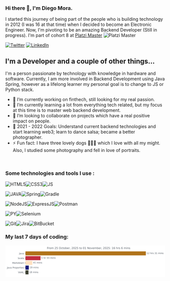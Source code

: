 ### Hi there 👋, I'm Diego Mora.

I started this journey of being part of the people who is building technology in 2012 (I was 16 at that time) when I decided to become an Electronic Engineer. Now, I'm pivoting to be an amazing Backend Developer (Still in progress). I'm part of cohort 8 at [Platzi Master](https://platzi.com/master/)
![Platzi Master](https://img.shields.io/badge/Platzi%20Master-C8-95ca3e)


[![Twitter](https://img.shields.io/badge/Twitter-1DA1F2?style=for-the-badge&logo=twitter&logoColor=white)](https://twitter.com/dmorav1)
[![LinkedIn](https://img.shields.io/badge/LinkedIn-0077B5?style=for-the-badge&logo=linkedin&logoColor=white)](https://www.linkedin.com/in/dmora1)
<!--[![Twitter](https://img.shields.io/badge/Twitter-1DA1F2?style=for-the-badge&logo=twitter&logoColor=white)](https://twitter.com/Diego_MoraVel)-->

## I'm a Developer and a couple of other things...

I'm a person passionate by technology with knowledge in hardware and software. Currently, I am more involved in Backend Development using Java Spring, however as a lifelong learner my personal goal is to change to JS or Python stack. 

- 🔭 I’m currently working on finthech, still looking for my real passion. 
- 🌱 I’m currently learning a lot from everything tech related, but my focus at this time is to master web backend development. 
- 👯 I’m looking to collaborate on projects which have a real positive impact on people. 
- 🥅 2021 - 2022 Goals: Understand current backend technologies and start learning web3; learn to dance salsa; became a better photographer. 
- ⚡ Fun fact: I have three lovely dogs 🐶🐶🐶 which I love with all my might. Also, I studied some photography and fell in love of portraits.

<br />

### Some technologies and tools I use :

![HTML5](https://img.shields.io/badge/HTML5-E34F26?style=for-the-badge&logo=html5&logoColor=white)![CSS3](https://img.shields.io/badge/CSS3-1572B6?style=for-the-badge&logo=css3&logoColor=white)![JS](https://img.shields.io/badge/JavaScript-323330?style=for-the-badge&logo=javascript&logoColor=F7DF1E)

![JAVA](https://img.shields.io/badge/Java-ED8B00?style=for-the-badge&logo=java&logoColor=white)![Spring](https://img.shields.io/badge/Spring-6DB33F?style=for-the-badge&logo=spring&logoColor=white)![Gradle](https://img.shields.io/badge/gradle-02303A?style=for-the-badge&logo=gradle&logoColor=white!)

![NodeJS](https://img.shields.io/badge/Node.js-339933?style=for-the-badge&logo=nodedotjs&logoColor=white)![ExpressJS](https://img.shields.io/badge/Express.js-000000?style=for-the-badge&logo=express&logoColor=white)![Postman](https://img.shields.io/badge/Postman-FF6C37?style=for-the-badge&logo=Postman&logoColor=white)

![PY](https://img.shields.io/badge/Python-3776AB?style=for-the-badge&logo=python&logoColor=white)![Selenium](https://img.shields.io/badge/Selenium-43B02A?style=for-the-badge&logo=Selenium&logoColor=white)



![Git](https://img.shields.io/badge/Git-F05032?style=for-the-badge&logo=git&logoColor=white)![Jira](https://img.shields.io/badge/Jira-0052CC?style=for-the-badge&logo=Jira&logoColor=white)![BitBucket](https://img.shields.io/badge/Bitbucket-0747a6?style=for-the-badge&logo=bitbucket&logoColor=white)

### My last 7 days of coding: 

<img src="https://github.com/dmorav1/dmorav1/blob/main/images/stat.svg" alt="my stats"/>
<!--
**difemove/difemove** is a ✨ _special_ ✨ repository because its `README.md` (this file) appears on your GitHub profile.

Here are some ideas to get you started:

- 🔭 I’m currently working on ...
- 🌱 I’m currently learning ...
- 👯 I’m looking to collaborate on ...
- 🤔 I’m looking for help with ...
- 💬 Ask me about ...
- 📫 How to reach me: ...
- 😄 Pronouns: ...
- ⚡ Fun fact: ...
-->


